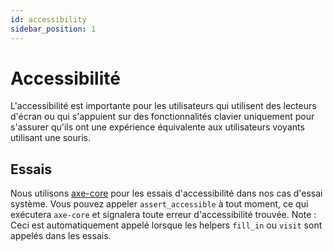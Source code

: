 ```yaml
---
id: accessibility
sidebar_position: 1
---
```


# Accessibilité

L'accessibilité est importante pour les utilisateurs qui utilisent des lecteurs d'écran ou qui s'appuient sur des fonctionnalités clavier uniquement pour s'assurer qu'ils ont une expérience équivalente aux utilisateurs voyants utilisant une souris.

## Essais

Nous utilisons [axe-core](https://github.com/dequelabs/axe-core) pour les essais d'accessibilité dans nos cas d'essai système. Vous pouvez appeler `assert_accessible` à tout moment, ce qui exécutera `axe-core` et signalera toute erreur d'accessibilité trouvée. Note : Ceci est automatiquement appelé lorsque les helpers `fill_in` ou `visit` sont appelés dans les essais.
